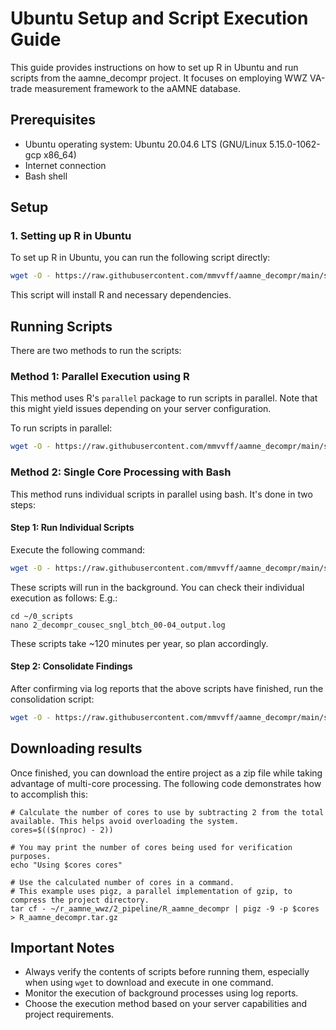 # Ubuntu Setup and Script Execution Guide

This guide provides instructions on how to set up R in Ubuntu and run scripts from the aamne_decompr project. It focuses on employing WWZ VA-trade measurement framework to the aAMNE database.

## Prerequisites

- Ubuntu operating system: Ubuntu 20.04.6 LTS (GNU/Linux 5.15.0-1062-gcp x86_64)
- Internet connection
- Bash shell

## Setup

### 1. Setting up R in Ubuntu

To set up R in Ubuntu, you can run the following script directly:

```bash
wget -O - https://raw.githubusercontent.com/mmvvff/aamne_decompr/main/src/0_ubuntu_example_run/0_ubuntu_setup_rserver.bash | bash
```

This script will install R and necessary dependencies.

## Running Scripts

There are two methods to run the scripts:

### Method 1: Parallel Execution using R

This method uses R's `parallel` package to run scripts in parallel. Note that this might yield issues depending on your server configuration.

To run scripts in parallel:

```bash
wget -O - https://raw.githubusercontent.com/mmvvff/aamne_decompr/main/src/0_ubuntu_example_run/1_ubuntu_eg_decompr_prll.bash | bash
```

### Method 2: Single Core Processing with Bash

This method runs individual scripts in parallel using bash. It's done in two steps:

#### Step 1: Run Individual Scripts

Execute the following command:

```bash
wget -O - https://raw.githubusercontent.com/mmvvff/aamne_decompr/main/src/0_ubuntu_example_run/1_ubuntu_eg_decompr_sngl_1.bash | bash
```

These scripts will run in the background. You can check their individual execution as follows:
E.g.:
```
cd ~/0_scripts
nano 2_decompr_cousec_sngl_btch_00-04_output.log
```

These scripts take ~120 minutes per year, so plan accordingly.

#### Step 2: Consolidate Findings

After confirming via log reports that the above scripts have finished, run the consolidation script:

```bash
wget -O - https://raw.githubusercontent.com/mmvvff/aamne_decompr/main/src/0_ubuntu_example_run/1_ubuntu_eg_decompr_sngl_2.bash | bash
```

## Downloading results

Once finished, you can download the entire project as a zip file while taking advantage of multi-core processing. The following code demonstrates how to accomplish this:

```
# Calculate the number of cores to use by subtracting 2 from the total available. This helps avoid overloading the system.
cores=$(($(nproc) - 2))

# You may print the number of cores being used for verification purposes.
echo "Using $cores cores"

# Use the calculated number of cores in a command.
# This example uses pigz, a parallel implementation of gzip, to compress the project directory.
tar cf - ~/r_aamne_wwz/2_pipeline/R_aamne_decompr | pigz -9 -p $cores > R_aamne_decompr.tar.gz
```

## Important Notes

- Always verify the contents of scripts before running them, especially when using `wget` to download and execute in one command.
- Monitor the execution of background processes using log reports.
- Choose the execution method based on your server capabilities and project requirements.
